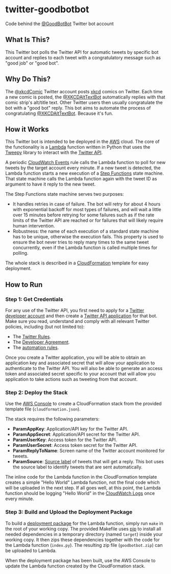 # twitter-goodbotbot
Code behind the [@GoodBotBot](https://twitter.com/GoodBotBot) Twitter bot account

## What Is This?

This Twitter bot polls the Twitter API for automatic tweets by specific bot
account and replies to each tweet with a congratulatory message such as "good
job" or "good bot".

## Why Do This?

The [@xkcdComic](https://twitter.com/xkcdComic) Twitter account posts
[xkcd](https://xkcd.com/) comics on Twitter. Each time a new comic is posted,
the [@XKCDAltTextBot](https://twitter.com/XKCDAltTextBot) automatically replies
with that comic strip's alt/title text. Other Twitter users then usually
congratulate the bot with a "good bot" reply. This bot aims to automate the
process of congratulating [@XKCDAltTextBot](https://twitter.com/XKCDAltTextBot).
Because it's fun.

## How it Works

This Twitter bot is intended to be deployed in the [AWS](https://aws.amazon.com/)
cloud. The core of the functionality is a
[Lambda](https://aws.amazon.com/lambda/) function written in Python that uses
the [Tweepy](http://docs.tweepy.org/en/latest/) library to interact with the
[Twitter API](https://developer.twitter.com/en/docs).

A periodic
[CloudWatch Events](https://docs.aws.amazon.com/AmazonCloudWatch/latest/events/WhatIsCloudWatchEvents.html)
rule calls the Lambda function to poll for new tweets by the target account
every minute. If a new tweet is detected, the Lambda function starts a new
execution of a [Step Functions](https://aws.amazon.com/step-functions/) state
machine. That state machine calls the Lambda function again with the tweet ID as
argument to have it reply to the new tweet.

The Step Functions state machine serves two purposes:
* It handles retries in case of failure. The bot will retry for about 4 hours
  with exponential backoff for most types of failures, and will wait a little
  over 15 minutes before retrying for some failures such as if the rate limits
  of the Twitter API are reached or for failures that will likely require human
  intervention.
* Robustness: the name of each execution of a standard state machine has to be
  unique, otherwise the execution fails. This property is used to ensure the
  bot never tries to reply many times to the same tweet concurrently, even if
  the Lambda function is called multiple times for polling.

The whole stack is described in a
[CloudFormation](https://aws.amazon.com/cloudformation/) template for easy
deployment.

## How to Run

### Step 1: Get Credentials

For any use of the Twitter API, you first need to apply for a
[Twitter developer account](https://developer.twitter.com/en) and then create
a [Twitter API application](https://developer.twitter.com/en/apps) for that bot.
Make sure you read, understand and comply with all relevant Twitter policies,
including (but not limited to):
* The [Twitter Rules](https://help.twitter.com/en/rules-and-policies/twitter-rules).
* The [Developer Agreement](https://developer.twitter.com/en/developer-terms/agreement).
* The [automation rules](https://help.twitter.com/en/rules-and-policies/twitter-automation).

Once you create a Twitter application, you will be able to obtain an application
key and associated secret that will allow your application to authenticate to
the Twitter API. You will also be able to generate an access token and
associated secret specific to your account that will allow you application to
take actions such as tweeting from that account.

### Step 2: Deploy the Stack

Use the [AWS Console](https://aws.amazon.com/console/) to create a
CloudFormation stack from the provided template file (``cloudformation.json``).

The stack requires the following parameters:

* **ParamAppKey**: Application/API key for the Twitter API.
* **ParamAppSecret**: Application/API secret for the Twitter API.
* **ParamUserKey**: Access token for the Twitter API.
* **ParamUserSecret**: Access token secret for the Twitter API.
* **ParamReplyToName**: Screen name of the Twitter account monitored for tweets.
* **ParamSource**: [Source label](https://help.twitter.com/en/using-twitter/how-to-tweet#source-labels)
of tweets that will get a reply. This bot uses the source label to identify
tweets that are sent automatically.

The inline code for the Lambda function in the CloudFormation template creates
a simple "Hello World" Lambda function, not the final code which will be
uploaded in the next step. If all goes well, at this point, the Lambda function
should be logging "Hello World" in the
[CloudWatch Logs](https://docs.aws.amazon.com/AmazonCloudWatch/latest/logs/WhatIsCloudWatchLogs.html)
once every minute.

### Step 3: Build and Upload the Deployment Package

To build a
[deployment package](https://docs.aws.amazon.com/lambda/latest/dg/python-package.html)
for the Lambda function, simply run ``make`` in the root of your working copy.
The provided Makefile uses [pip](https://pypi.org/project/pip/) to install all
needed dependencies in a temporary directory (named ``target``) inside your
working copy. It then zips these dependencies together with the code for the
Lambda function (``index.py``). The resulting zip file (``goodbotbot.zip``) can
be uploaded to Lambda.

When the deployment package has been built, use the AWS Console to update the Lambda
function created by the CloudFormation stack.
